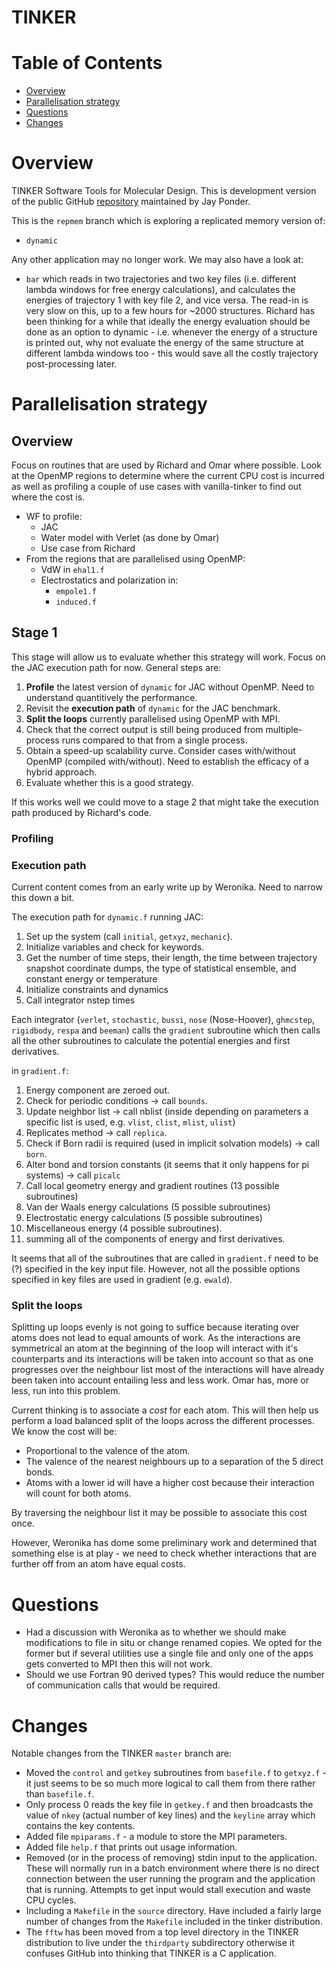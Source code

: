 # TINKER

# Table of Contents

* [Overview](#overview)
* [Parallelisation strategy](#parallelisation-strategy)
* [Questions](#questions)
* [Changes](#changes)


# Overview

TINKER Software Tools for Molecular Design. This is development
version of the public GitHub [repository](https://github.com/jayponder/tinker) 
maintained by Jay Ponder.

This is the `repmem` branch which is exploring a replicated memory version
of:

* `dynamic`

Any other application may no longer work. We may also have a look at:

* `bar` which reads in two trajectories and two key files (i.e. different
lambda windows for free energy calculations), and calculates the energies
of trajectory 1 with key file 2, and vice versa. The read-in is very slow
on this, up to a few hours for ~2000 structures. Richard has been thinking
for a while that ideally the energy evaluation should be done as an option
to dynamic - i.e. whenever the energy of a structure is printed out, why
not evaluate the energy of the same structure at different lambda windows
too - this would save all the costly trajectory post-processing later.

# Parallelisation strategy

## Overview

Focus on routines that are used by Richard and Omar where possible.
Look at the OpenMP regions to determine where the current CPU cost is incurred as well as profiling a couple of use cases with vanilla-tinker to find out where the 
cost is.

* WF to profile:
  * JAC 
  * Water model with Verlet (as done by Omar)
  * Use case from Richard
* From the regions that are parallelised using OpenMP:
  * VdW in `ehal1.f`
  * Electrostatics and polarization in:
    * `empole1.f`
    * `induced.f`
  
## Stage 1

This stage will allow us to evaluate whether this strategy will work. Focus on the JAC execution path for now. General steps are:

1. **Profile** the latest version of `dynamic` for JAC without OpenMP. Need to understand quantitively the performance.
2. Revisit the **execution path** of `dynamic` for the JAC benchmark.
3. **Split the loops** currently parallelised using OpenMP with MPI. 
4. Check that the correct output is still being produced from multiple-process runs compared to that from a single process.
5. Obtain a speed-up scalability curve. Consider cases with/without OpenMP (compiled with/without). Need to establish the efficacy of a hybrid approach.
6. Evaluate whether this is a good strategy.

If this works well we could move to a stage 2 that might take the execution path produced by Richard's code.

### Profiling

### Execution path

Current content comes from an early write up by Weronika. Need to narrow this down a bit.

The execution path for `dynamic.f` running JAC:

1. Set up the system (call `initial`, `getxyz`, `mechanic`).
2. Initialize variables and check for keywords.
3. Get the number of time steps, their length, the time between trajectory snapshot coordinate dumps, the type of statistical
ensemble, and constant energy or temperature
4. Initialize constraints and dynamics
5. Call integrator nstep times

Each integrator (`verlet`, `stochastic`, `bussi`, `nose` (Nose-Hoover), `ghmcstep`, `rigidbody`, `respa` and `beeman`) calls the `gradient` subroutine which then calls all the other subroutines to calculate the potential energies and first derivatives.

in `gradient.f`:

1. Energy component are zeroed out.
2. Check for periodic conditions -> call `bounds`.
3. Update neighbor list -> call nblist (inside depending on parameters a specific list is used, e.g. `vlist`, `clist`, `mlist`, `ulist`)
4. Replicates method -> call `replica`.
5. Check if Born radii is required (used in implicit solvation models) -> call `born`.
6. Alter bond and torsion constants (it seems that it only happens for pi systems) -> call `picalc`
7. Call local geometry energy and gradient routines (13 possible subroutines)
8. Van der Waals energy calculations (5 possible subroutines)
9. Electrostatic energy calculations (5 possible subroutines)
10. Miscellaneous energy (4 possible subroutines).
11. summing all of the components of energy and first derivatives.

It seems that all of the subroutines that are called in `gradient.f` need to be (?) specified in the key input file. However, not all the possible
options specified in key files are used in gradient (e.g. `ewald`).

### Split the loops

Splitting up loops evenly is not going to suffice because iterating over atoms does not lead to equal amounts of work. As the interactions are symmetrical an atom at the beginning of the loop will interact with it's counterparts and its interactions will be taken into account so that as one progresses over the neighbour list most of the interactions will have already been taken into account entailing less and less work. Omar has, more or less, run into this problem.

Current thinking is to associate a *cost* for each atom. This will then help us perform a load balanced split of the loops across the different processes. We know the cost will be:

* Proportional to the valence of the atom.
* The valence of the nearest neighbours up to a separation of the 5 direct bonds.
* Atoms with a lower id will have a higher cost because their interaction will count for both atoms.

By traversing the neighbour list it may be possible to associate this cost once.

However, Weronika has dome some preliminary work and determined that something else is at play - we need to check whether interactions that are further off from an atom have equal costs.


# Questions

* Had a discussion with Weronika as to whether we should make 
  modifications to file in situ or change renamed copies. We
  opted for the former but if several utilities use a single
  file and only one of the apps gets converted to MPI then 
  this will not work. 
* Should we use Fortran 90 derived types? This would reduce the number
  of communication calls that would be required. 

# Changes

Notable changes from the TINKER `master` branch are:

* Moved the `control` and `getkey` subroutines from 
  `basefile.f` to `getxyz.f` - it just seems to be 
  so much more logical to call them from there rather 
  than `basefile.f`.
* Only process 0 reads the key file in `getkey.f` and then 
  broadcasts the value of `nkey` (actual number of key lines)
  and the `keyline` array which contains the key contents.
* Added file `mpiparams.f` - a module to store the MPI parameters.
* Added file `help.f` that prints out usage information.
* Removed (or in the process of removing) stdin input to the 
  application. These will normally run in a batch environment
  where there is no direct connection between the user running
  the program and the application that is running. Attempts to
  get input would stall execution and waste CPU cycles.
* Including a `Makefile` in the `source` directory. Have included 
  a fairly large number of changes from the `Makefile` included 
  in the tinker distribution.
* The `fftw` has been moved from a top level directory in the TINKER
  distribution to live under the `thirdparty` subdirectory otherwise
  it confuses GitHub into thinking that TINKER is a C application.

